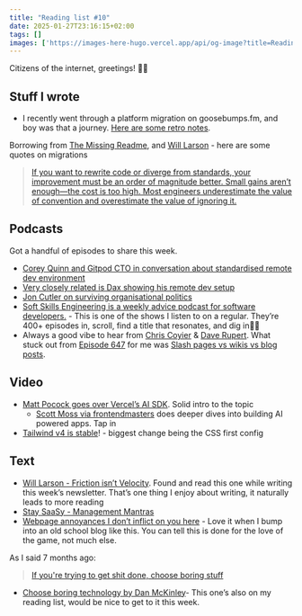 ```yaml
---
title: "Reading list #10"
date: 2025-01-27T23:16:15+02:00
tags: []
images: ['https://images-here-hugo.vercel.app/api/og-image?title=Reading+list+%2310']
---
```


Citizens of the internet, greetings! 🖖🏽

## Stuff I wrote
- I recently went through a platform migration on goosebumps.fm, and boy was that a journey. [Here are some retro notes](https://www.guidefari.com/gbfm-migration/).

Borrowing from [The Missing Readme](https://www.guidefari.com/missing-readme/), and [Will Larson](https://www.guidefari.com/migrations/) - here are some quotes on migrations

> [If you want to rewrite code or diverge from standards, your improvement must be an order of magnitude better. Small gains aren’t enough—the cost is too high. Most engineers underestimate the value of convention and overestimate the value of ignoring it.](https://www.guidefari.com/missing-readme/)

## Podcasts
Got a handful of episodes to share this week.
- [Corey Quinn and Gitpod CTO in conversation about standardised remote dev environment](https://share.transistor.fm/s/cd30c9b5)
- [Very closely related is Dax showing his remote dev setup](https://www.youtube.com/watch?v=KQ2gz5i7VAA)
- [Jon Cutler on surviving organisational politics](https://nononsenseagile.podbean.com/e/nn-0114-surviving-organisational-politics-with-john-cutler/) 
- [Soft Skills Engineering is a weekly advice podcast for software developers.](https://softskills.audio/) - This is one of the shows I listen to on a regular. They’re 400+ episodes in, scroll, find a title that resonates, and dig in🙌🏽
- Always a good vibe to hear from [Chris Coyier](https://chriscoyier.net/) & [Dave Rupert](https://daverupert.com/about). What stuck out from [Episode 647](https://shoptalkshow.com/647/) for me was [Slash pages vs wikis vs blog posts](https://shoptalkshow.com/647/#t=06:52).

## Video

- [Matt Pocock goes over Vercel’s AI SDK](https://www.youtube.com/watch?v=mojZpktAiYQ&t=763s). Solid intro to the topic
  - [Scott Moss via frontendmasters](https://frontendmasters.com/courses/openai-node/) does deeper dives into building AI powered apps. Tap in
- [Tailwind v4 is stable](https://www.youtube.com/watch?v=ud913ekwAOQ&t=492s)! - biggest change being the CSS first config
## Text
- [Will Larson - Friction isn’t Velocity](https://lethain.com/friction-vs-velocity/). Found and read this one while writing this week’s newsletter. That’s one thing I enjoy about writing, it naturally leads to more reading
- [Stay SaaSy - Management Mantras](https://staysaasy.com/saas/2025/01/24/management-mantras.html)
- [Webpage annoyances I don’t inflict on you here](https://rachelbythebay.com/w/2025/01/04/cruft/?__readwiseLocation=) - Love it when I bump into an old school  blog like this. You can tell this is done for the love of the game, not much else.

As I said 7 months ago:
> [If you're trying to get shit done, choose boring stuff](https://guidefari.com/ci-cd)
- [Choose boring technology by Dan McKinley](https://mcfunley.com/choose-boring-technology)- This one’s also on my reading list, would be nice to get to it this week.
